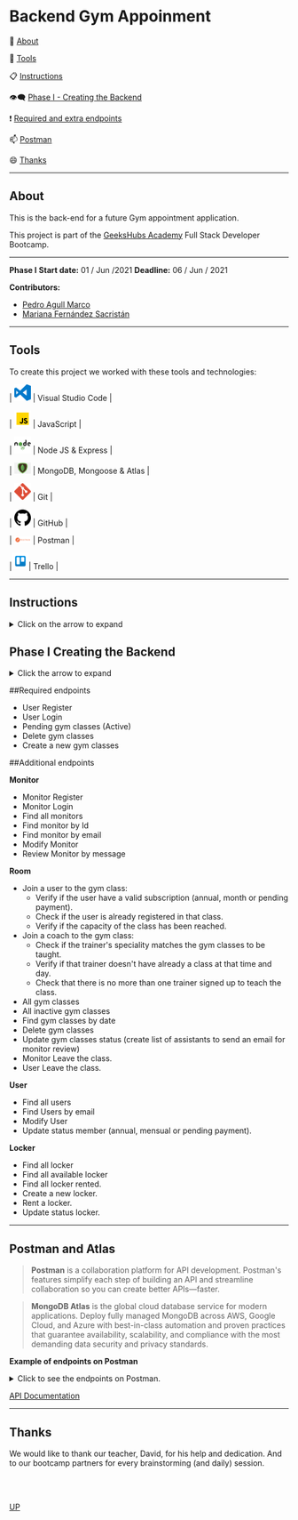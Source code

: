 <a name="top"></a>

<h1>Backend Gym Appoinment</h1>



:speech_balloon: [About](#id1)   

:hammer: [Tools](#id2)

:clipboard: [Instructions](#id3)

:eye_speech_bubble: [Phase I - Creating the Backend](#id4)

:exclamation: [Required and extra endpoints](#id5)

:mailbox: [Postman](#id6)

:smile: [Thanks](#id7)

---

<a name="id1"></a>
## **About**

This is the back-end for a future Gym appointment application.

This project is part of the [GeeksHubs Academy](https://bootcamp.geekshubsacademy.com/) Full Stack Developer Bootcamp. 

---
**Phase I**
**Start date:** 01 / Jun /2021
**Deadline:** 06 / Jun / 2021


**Contributors:**
* [Pedro Agull Marco](https://github.com/PedroAgullo)
* [Mariana Fernández Sacristán](https://github.com/mlfernandez)

---

<a name="id2"></a>

## **Tools**

To create this project we worked with these tools and technologies:

| <img src="img/logovisual.png" alt="Visual" width="30"/> | Visual Studio Code |

| <img src="img/javascript2.png" alt="JavaScript" width="30"/> | JavaScript | 

| <img src="img/nodejs.png" alt="HTML5" width="30"/> | Node JS & Express |

| <img src="img/mongodb.png" alt="MONGO" width="30"/> |  MongoDB, Mongoose & Atlas | 

| <img src="img/git.png" alt="Git" width="30"/> | Git |

| <img src="img/github2.png" alt="GitHub" width="30"/> | GitHub | 

| <img src="img/postman.png" alt="GitHub" width="30"/> | Postman |

|<img src="img/trelloLogo.png" alt="trello" width="30"/>| Trello | 



<a name="id3"></a>
***
## **Instructions**

<details>
<summary>Click on the arrow to expand</summary>

1. <h3> Starting Node Package Manager </h3>
   (We must have installed Node.js)
Using npm init from the command line initializes the project’s package.json file.

```javascript
npm init -y
```
2. <h3>Install MongoDB</h3>
>MongoDB is a source-available cross-platform document-oriented database program. Classified as a NoSQL database program, MongoDB uses JSON-like documents with optional schemas.

3. <h3>Install Nodemon</h3>
>Nodemon is a utility depended on by over 1.5 million projects, that will monitor for any changes in your source and automatically restart your server. Perfect for development.

```javascript
npm i nodemon
```
4. <h3> Add {"start":"node index.js"} in the file package.json section "scripts"</h3>
```json
  "scripts": {
   "start": "node index.js", 
    "test": "echo \"Error: no test specified\" && exit 1"
  },
```

5. <h3>Install framework Express </h3>
>Express is a minimal and flexible Node.js web application framework that provides a robust set of features to develop web and mobile applications. It facilitates the fast development with Node based Web applications.

```javascript
npm i express
```

6. <h3>Install Mongoose </h3>
>Mongoose is an Object Data Modeling (ODM) library for MongoDB and Node. js. It manages relationships between data, provides schema validation, and is used to translate between objects in code and the representation of those objects in MongoDB

```javascript
npm i mongoose
```

7. <h3> Delete the ^ simbol in "dependencies" file  package.json </h3>
```json
"dependencies": {
    "express": "^4.17.1"
  },
```
8. <h3>Install Cors </h3>
> Cross-origin resource sharing (CORS) is a mechanism that allows restricted resources on a web page to be requested from another domain outside the domain from which the first resource was served.
```javascript
npm i cors
```

9. <h3> Add .gitignore on the Work space folder and inside write</h3>
```json
/node_modules
```
10. <h3>Install the encryption dependency</h3>

   >The **bcrypt** hashing function allows us to build a password security platform that scales with computation power and always hashes every password with a salt.

  ```javascript
  npm i bcrypt
  ```

  >A **JSON web token**, or JWT (“jot”) for short, is a standardized, optionally validated and/or encrypted container format that is used to securely transfer information between two parties

  ```javascript
  npm i jsonwebtoken
  ```
For explample **autheticate.js** require bcrypt and jsonwebtoken require:
<details><summary>Click in the arrow to expand and see the code example.</summary>

```javascript
const jwt = require("jsonwebtoken");
const secret = "Los mas jovenes del Bootcamp";
const authenticate = (req, res, next) => {
  try {
    if (!req.headers.authorization) {
      throw new Error("Tienes que hacer login para realizar esta acción.");
    }
    let token = req.headers.authorization.split(" ")[1];
    let auth = jwt.verify(token, secret);
    if (auth.id != req.body.member) {
      throw new Error("No tienes permiso para realizar esta accion");
    }
    return next();
  } catch (err) {
    return res.status(500).json({
      message: err.message,
    });
  }
};
module.exports = authenticate;
```
</details>

11. <h3>To conect to the server write on the terminal</h3>
```javascript
npm start
```
12. <h3>Now we can start to code the backend.</h3>
>To know more about this see Creating the Backend below.

13. <h3>To see the Data in Postman.</h3>
>To know more about this see Postman below.

14. <h3>To see the Data on Atlas.</h3>
>To know more about this see Atlas below.

</details>


<a name="id4"></a>
## Phase I Creating the Backend

<details>
<summary>Click the arrow to expand</summary>


1. <h3>index.js</h3>

In this file we found the file all dependencies we need to import, also we setup the middlewares and the server.`
<details>
<summary>Click the arrow to see index.js's code</summary>

```javascript
const express = require('express');
const router = require('./router');
const db = require('./config/mongoose.js');
const app = express();
const port = 3000;
const cors = require('cors');

//Middlewares
app.use(express.json());
app.use(cors());
app.use(router);

db
.then(() => {
app.listen(port, () => console.log(`Node server running on http://localhost:${port}`));
})
.catch((err) => console.log(err.message))
```
</details>

2. <h3>mongoose.js</h3>
Create **mongoose.js** to conect the data base.

```javascript
const mongoose = require("mongoose");
const QUERY_STRING =
  "mongodb+srv://admin:Admin1234@cluster0.oayl4.mongodb.net/dbGym?retryWrites=true&w=majority";

// Connection to DB
const db = mongoose
  .connect(QUERY_STRING, { useNewUrlParser: true, useUnifiedTopology: true })
  .then(console.log("Conectado a la base de datos"))
  .catch((error) => console.log(error));

module.exports = db;
```

3. <h3>router.js</h3>

* We have to call Node Express.
```javascript
const router = require('express').Router();
```
* Call the files on the folder routes.
```javascript
const userRouter = require('./routes/userRouter.js');
const roomRouter = require('./routes/roomRouter.js');
const loginRouter = require('./routes/loginRouter.js');
const monitorRouter = require('./routes/monitorRouter.js');
const lockerRouter = require('./routes/lockerRouter.js');
```
* This says that when the user puts the path where it should go.
```javascript
router.use('/user', userRouter);
router.use('/room', roomRouter);
router.use('/login', loginRouter);
router.use('/monitor', monitorRouter);
router.use('/locker', lockerRouter);
```

* Finally export the file routers.
```javascript
module.exports = router;
```

4. <h3>controllers</h3>

Controllers contain the class and callback functions which we pass to the router's methods. 

We will need one for each model, Monitor, Room, User, Locker, and an additional to the login.

This is an example in class Monitor, a function to modify the information:

```javascript
class Profesor {
  constructor() {}

  async modifyMonitor(data) {
    return Monitor.findByIdAndUpdate(
      { _id: data.id },
      //Datos que cambiamos
      {
        address: data.address,
        country: data.country,
        city: data.city,
        telephone: data.telephone,
        speciality: data.speciality,
        isActive: data.isActive,
      },
      { new: true, omitUndefined: true }
    );
  }
let monitorController = new Profesor();
module.exports = monitorController;
```

5. <h3>routes</h3>

A route is a section of Express code that associates an HTTP verb (GET, POST, PUT, DELETE, etc.), a URL path/pattern, and a function that is called to handle that pattern.

```javascript
const router = require("express").Router();
const monitorController = require("../controllers/monitorController.js");
const authenticate = require("../middleware/authenticate.js");
const admin = require("../middleware/admin.js");
const monitor = require("../middleware/monitor.js");
```
We have one for each controller, this is a example of one of this to search all Coaches in the data base.

```javascript
//GET - Return all Users in the DB

router.get("/", admin, async (req, res) => {
  try {
    res.json(await monitorController.findAllMonitor());
  } catch (err) {
    return res.status(500).json({
      message: err.message,
    });
  }
});
```
</details>

<a name="id5"></a>
##Required endpoints

  * User Register
  * User Login
  * Pending gym classes (Active)
  * Delete gym classes 
  * Create a new gym classes


<a name="id6"></a>
##Additional endpoints

**Monitor**

  * Monitor Register
  * Monitor Login
  * Find all monitors
  * Find monitor by Id
  * Find monitor by email
  * Modify Monitor
  * Review Monitor by message
 
**Room**

  * Join a user to the gym class:
    - Verify if the user have a valid subscription (annual, month or pending payment).
    - Check if the user is already registered in that class.
    - Verify if the capacity of the class has been reached. 
  * Join a coach to the gym class:
    - Check if the trainer's speciality matches the gym classes to be taught.
    - Verify if that trainer doesn't have already a class at that time and day.
    - Check that there is no more than one trainer signed up to teach the class.
  * All gym classes
  * All inactive gym classes
  * Find gym classes by date  
  * Delete gym classes
  * Update gym classes status (create list of assistants to send an email for monitor review)
  * Monitor Leave the class.
  * User Leave the class.

**User**

  * Find all users
  * Find Users by email
  * Modify User
  * Update status member (annual, mensual or pending payment).

 **Locker** 
  * Find all locker
  * Find all available locker
  * Find all locker rented.
  * Create a new locker.
  * Rent a locker.
  * Update status locker.


<a name="id7"></a>
***
## **Postman and Atlas**

>**Postman** is a collaboration platform for API development. Postman's features simplify each step of building an API and streamline collaboration so you can create better APIs—faster.

>**MongoDB Atlas** is the global cloud database service for modern applications.
Deploy fully managed MongoDB across AWS, Google Cloud, and Azure with best-in-class automation and proven practices that guarantee availability, scalability, and compliance with the most demanding data security and privacy standards.

**Example of endpoints on Postman**
<details>
<summary>Click to see the endpoints on Postman.</summary>


![Captura](img/postman1addnewlocker.JPG)
![Captura](img/postman2getalllockers.JPG)
![Captura](img/postman3getavailablelocker.JPG)
![Captura](img/postman4changestatuslocker.JPG)
![Captura](img/postman5reantalocker.JPG)
![Captura](img/postman6newmonitor.JPG)
![Captura](img/postman7modifymonitor.JPG)
![Captura](img/postman8addreview.JPG)
![Captura](img/postman9newroom.JPG)
![Captura](img/postman10jointoroom.JPG)
![Captura](img/postman11allactivities.JPG)
![Captura](img/postman12leaveroom.JPG)
![Captura](img/postman13newuser.JPG)
![Captura](img/postman14modifypayment.JPG)




</details>

[API Documentation](https://documenter.getpostman.com/view/15824691/TzY4gap6)


<a name="id8"></a>
***
## **Thanks**

We would like to thank our teacher, David, for his help and dedication. And to our bootcamp partners for every brainstorming (and daily) session.

<br>
<br>

[UP](#top)